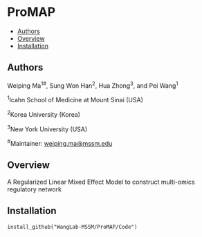 # ProMAP
- [Authors](#authors)
- [Overview](#Overview)
- [Installation](#installation)


## Authors
Weiping Ma<sup>1#</sup>, Sung Won Han<sup>2</sup>, Hua Zhong<sup>3</sup>, and Pei Wang<sup>1</sup>

<sup>1</sup>Icahn School of Medicine at Mount Sinai (USA)

<sup>2</sup>Korea University (Korea)

<sup>3</sup>New York University (USA)

<sup>#</sup>Maintainer: weiping.ma@mssm.edu


## Overview
A Regularized Linear Mixed Effect Model to construct multi-omics regulatory network


## Installation
```
install_github("WangLab-MSSM/ProMAP/Code")
```
